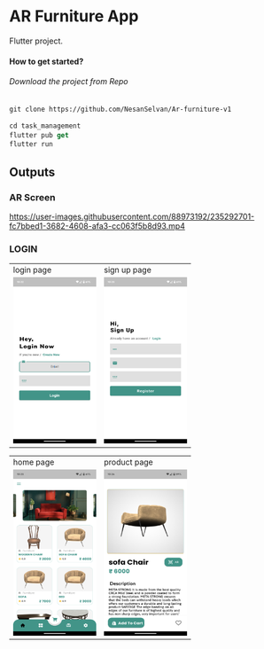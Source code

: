 # AR Furniture App

Flutter project.

#### How to get started?

###### Download the project from Repo

```
git clone https://github.com/NesanSelvan/Ar-furniture-v1
```

```dart
cd task_management
flutter pub get
flutter run
```
## Outputs

### AR Screen

https://user-images.githubusercontent.com/88973192/235292701-fc7bbed1-3682-4608-afa3-cc063f5b8d93.mp4


### LOGIN 
<table>
  <tr>
    <td>login page</td>
     <td>sign up page</td>
  </tr>
  <tr>
    <td><img src="outputs/1.png" width=150 height=300></td>
    <td><img src="outputs/2.png" width=150 height=300></td>
  </tr>
 </table>
  
<table>
  <tr>
    <td>home page</td>
     <td>product page</td>
  </tr>
  <tr>
    <td><img src="outputs/3.png" width=150 height=300></td>
    <td><img src="outputs/8.png" width=150 height=300></td>
  </tr>
 </table>
